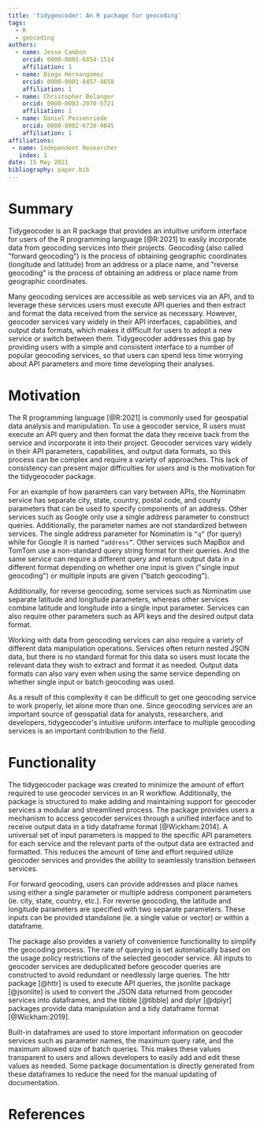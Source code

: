```yaml
---
title: 'tidygeocoder: An R package for geocoding'
tags:
  - R
  - geocoding
authors:
  - name: Jesse Cambon
    orcid: 0000-0001-6854-1514
    affiliation: 1
  - name: Diego Hernangómez
    orcid: 0000-0001-8457-4658
    affiliation: 1
  - name: Christopher Belanger
    orcid: 0000-0003-2070-5721
    affiliation: 1
  - name: Daniel Possenriede
    orcid: 0000-0002-6738-9845
    affiliation: 1
affiliations:
 - name: Independent Researcher
   index: 1
date: 15 May 2021
bibliography: paper.bib
---
```


# Summary

Tidygeocoder is an R package that provides an intuitive uniform interface for users of the R programming language [@R:2021] to easily incorporate data from geocoding services into their projects. Geocoding (also called "forward geocoding") is the process of obtaining geographic coordinates (longitude and latitude) from an address or a place name, and "reverse geocoding" is the process of obtaining an address or place name from geographic coordinates. 

Many geocoding services are accessible as web services via an API, and to leverage these services users must execute API queries and then extract and format the data received from the service as necessary. However, geocoder services vary widely in their API interfaces, capabilities, and output data formats, which makes it difficult for users to adopt a new service or switch between them. Tidygeocoder addresses this gap by providing users with a simple and consistent interface to a number of popular geocoding services, so that users can spend less time worrying about API parameters and more time developing their analyses.

# Motivation

The R programming language [@R:2021] is commonly used for geospatial data analysis and manipulation. To use a geocoder service, R users must execute an API query and then format the data they receive back from the service and incorporate it into their project. Geocoder services vary widely in their API parameters, capabilities, and output data formats, so this process can be complex and require a variety of approaches. This lack of consistency can present major difficulties for users and is the motivation for the tidygeocoder package.

For an example of how paramters can vary between APIs, the Nominatim service has separate city, state, country, postal code, and county parameters that can be used to specify components of an address. Other services such as Google only use a single address parameter to construct queries. Additionally, the parameter names are not standardized between services. The single address parameter for Nominatim is `“q”` (for query) while for Google it is named `“address”`. Other services such MapBox and TomTom use a non-standard query string format for their queries. And the same service can require a different query and return output data in a different format depending on whether one input is given ("single input geocoding") or multiple inputs are given ("batch geocoding"). 

Additionally, for reverse geocoding, some services such as Nominatim use separate latitude and longitude parameters, whereas other services combine latitude and longitude into a single input parameter. Services can also require other parameters such as API keys and the desired output data format.

Working with data from geocoding services can also require a variety of different data manipulation operations. Services often return nested JSON data, but there is no standard format for this data so users must locate the relevant data they wish to extract and format it as needed. Output data formats can also vary even when using the same service depending on whether single input or batch geocoding was used.

As a result of this complexity it can be difficult to get one geocoding service to work properly, let alone more than one. Since geocoding services are an important source of geospatial data for analysts, researchers, and developers, tidygeocoder's intuitive uniform interface to multiple geocoding services is an important contribution to the field.

# Functionality

The tidygeocoder package was created to minimize the amount of effort required to use geocoder services in an R workflow. Additionally, the package is structured to make adding and maintaining support for geocoder services a modular and streamlined process. The package provides users a mechanism to access geocoder services through a unified interface and to receive output data in a tidy dataframe format [@Wickham:2014]. A universal set of input parameters is mapped to the specific API parameters for each service and the relevant parts of the output data are extracted and formatted. This reduces the amount of time and effort required utilize geocoder services and provides the ability to seamlessly transition between services. 

For forward geocoding, users can provide addresses and place names using either a single parameter or multiple address component parameters (ie. city, state, country, etc.). For reverse geocoding, the latitude and longitude parameters are specified with two separate parameters. These inputs can be provided standalone (ie. a single value or vector) or within a dataframe.

The package also provides a variety of convenience functionality to simplify the geocoding process. The rate of querying is set automatically based on the usage policy restrictions of the selected geocoder service. All inputs to geocoder services are deduplicated before geocoder queries are constructed to avoid redundant or needlessly large queries. The httr package [@httr] is used to execute API queries, the jsonlite package [@jsonlite] is used to convert the JSON data returned from geocoder services into dataframes, and the tibble [@tibble] and dplyr [@dplyr] packages provide data manipulation and a tidy dataframe format [@Wickham:2019].

Built-in dataframes are used to store important information on geocoder services such as parameter names, the maximum query rate, and the maximum allowed size of batch queries. This makes these values transparent to users and allows developers to easily add and edit these values as needed. Some package documentation is directly generated from these dataframes to reduce the need for the manual updating of documentation.

# References

